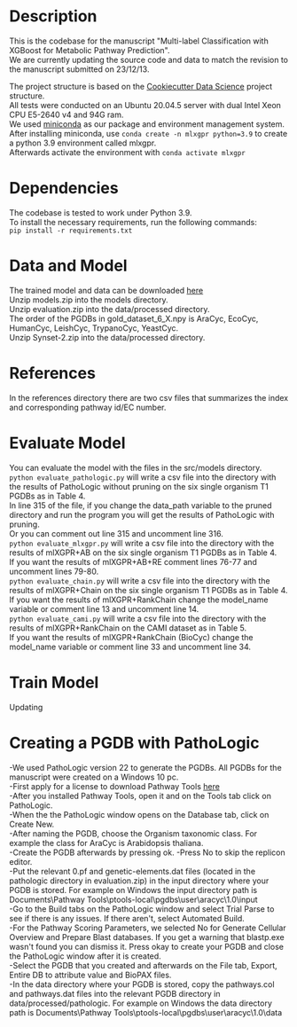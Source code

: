 # Description
This is the codebase for the manuscript "Multi-label Classification with XGBoost for Metabolic Pathway Prediction".  
We are currently updating the source code and data to match the revision to the manuscript submitted on 23/12/13.  

The project structure is based on the [Cookiecutter Data Science](https://drivendata.github.io/cookiecutter-data-science/) project structure.  
All tests were conducted on an Ubuntu 20.04.5 server with dual Intel Xeon CPU E5-2640 v4 and 94G ram.  
We used [miniconda](https://docs.conda.io/en/latest/miniconda.html) as our package and environment management system.  
After installing miniconda, use ``conda create -n mlxgpr python=3.9`` to create a python 3.9 environment called mlxgpr.  
Afterwards activate the environment with ``conda activate mlxgpr``  
# Dependencies
The codebase is tested to work under Python 3.9.  
To install the necessary requirements, run the following commands:  
``pip install -r requirements.txt``
# Data and Model
The trained model and data can be downloaded [here](https://drive.google.com/drive/folders/1TZoHnmIqrYWkHoslFvwT4sKkH2OB5bZw?usp=sharing)  
Unzip models.zip into the models directory.  
Unzip evaluation.zip into the data/processed directory.  
The order of the PGDBs in gold_dataset_6_X.npy is AraCyc, EcoCyc, HumanCyc, LeishCyc, TrypanoCyc, YeastCyc.  
Unzip Synset-2.zip into the data/processed directory.  
# References
In the references directory there are two csv files that summarizes the index and corresponding pathway id/EC number.  
# Evaluate Model
You can evaluate the model with the files in the src/models directory.  
``python evaluate_pathologic.py`` will write a csv file into the directory with the results of PathoLogic without pruning on the six single organism T1 PGDBs as in Table 4.  
In line 315 of the file, if you change the data_path variable to the pruned directory and run the program you will get the results of PathoLogic with pruning.  
Or you can comment out line 315 and uncomment line 316.  
``python evaluate_mlxgpr.py`` will write a csv file into the directory with the results of mlXGPR+AB on the six single organism T1 PGDBs as in Table 4.  
If you want the results of mlXGPR+AB+RE comment lines 76-77 and uncomment lines 79-80.  
``python evaluate_chain.py`` will write a csv file into the directory with the results of mlXGPR+Chain on the six single organism T1 PGDBs as in Table 4.  
If you want the results of mlXGPR+RankChain change the model_name variable or comment line 13 and uncomment line 14.  
``python evaluate_cami.py`` will write a csv file into the directory with the results of mlXGPR+RankChain on the CAMI dataset as in Table 5.  
If you want the results of mlXGPR+RankChain (BioCyc) change the model_name variable or comment line 33 and uncomment line 34.  
# Train Model
Updating
# Creating a PGDB with PathoLogic  
-We used PathoLogic version 22 to generate the PGDBs. All PGDBs for the manuscript were created on a Windows 10 pc.  
-First apply for a license to download Pathway Tools [here](https://biocyc.org/download.shtml)  
-After you installed Pathway Tools, open it and on the Tools tab click on PathoLogic.  
-When the the PathoLogic window opens on the Database tab, click on Create New.  
-After naming the PGDB, choose the Organism taxonomic class. For example the class for AraCyc is Arabidopsis thaliana.  
-Create the PGDB afterwards by pressing ok. 
-Press No to skip the replicon editor.  
-Put the relevant 0.pf and genetic-elements.dat files (located in the pathologic directory in evaluation.zip) in the input directory where your PGDB is stored. For example on Windows the input directory path is Documents\Pathway Tools\ptools-local\pgdbs\user\aracyc\1.0\input  
-Go to the Build tabs on the PathoLogic window and select Trial Parse to see if there is any issues. If there aren't, select Automated Build.  
-For the Pathway Scoring Parameters, we selected No for Generate Cellular Overview and Prepare Blast databases. If you get a warning that blastp.exe wasn't found you can dismiss it. Press okay to create your PGDB and close the PathoLogic window after it is created.   
-Select the PGDB that you created and afterwards on the File tab, Export, Entire DB to attribute value and BioPAX files.  
-In the data directory where your PGDB is stored, copy the pathways.col and pathways.dat files into the relevant PGDB directory in data/processed/pathologic. For example on Windows the data directory path is Documents\Pathway Tools\ptools-local\pgdbs\user\aracyc\1.0\data  
